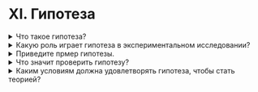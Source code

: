 # XI. Гипотеза

<details>
  <summary>Что такое гипотеза?</summary>

  Предположение, которым пользуются в науке для объяснения каких-либо явлений, но достоверность которого ещё не доказана опытным путём, называется гпотезой.

</details>

<details>
  <summary>Какую роль играет гипотеза в экспериментальном исследовании?</summary>

</details>

<details>
  <summary>Приведите прмер гипотезы.</summary>

</details>

<details>
  <summary>Что значит проверить гипотезу?</summary>

</details>

<details>
  <summary>Каким условиям должна удовлетворять гипотеза, чтобы стать теорией?</summary>

</details>
